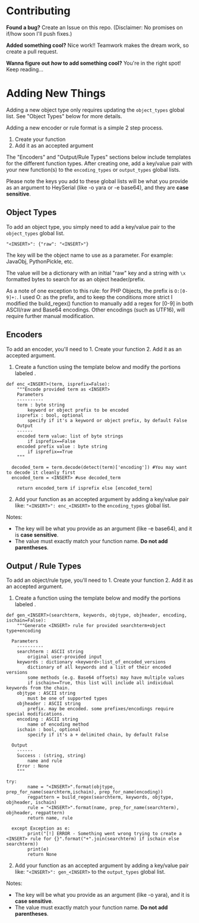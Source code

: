 # Contributing 
**Found a bug?** 
Create an Issue on this repo. (Disclaimer: No promises on if/how soon I'll push fixes.)

**Added something cool?**
Nice work!! Teamwork makes the dream work, so create a pull request.

**Wanna figure out _how_ to add something cool?**
You're in the right spot! Keep reading...

# Adding New Things
Adding a new object type only requires updating the `object_types` global list. See "Object Types" below for more details. 

Adding a new encoder or rule format is a simple 2 step process.
1. Create your function 
2. Add it as an accepted argument

The "Encoders" and "Output/Rule Types" sections below include templates for the different function types. After creating one, add a key/value pair with your new function(s) to the `encoding_types` or `output_types` global lists. 

Please note the keys you add to these global lists will be what you provide as an argument to HeySerial (like -o yara or -e base64), and they are **case sensitive**.

## Object Types
To add an object type, you simply need to add a key/value pair to the `object_types` global list. 

```"<INSERT>": {"raw": "<INSERT>"}```

The key will be the object name to use as a parameter. For example: JavaObj, PythonPickle, etc.

The value will be a dictionary with an initial "raw" key and a string with `\x` formatted bytes to search for as an object header/prefix. 

As a note of one exception to this rule: for PHP Objects, the prefix is `O:[0-9]+:`. I used O: as the prefix, and to keep the conditions more strict I modified the build_regex() function to manually add a regex for [0-9] in both ASCII/raw and Base64 encodings. Other encodings (such as UTF16), will require further manual modification. 

## Encoders
To add an encoder, you'll need to 1. Create your function 2. Add it as an accepted argument. 

1. Create a function using the template below and modify the portions labeled <INSERT>. 
  
```
def enc_<INSERT>(term, isprefix=False):
	"""Encode provided term as <INSERT>
	Parameters
	----------
	term : byte string
		keyword or object prefix to be encoded
	isprefix : bool, optional
		specify if it's a keyword or object prefix, by default False
	Output
	------
	encoded term value: list of byte strings
		if isprefix==False
	encoded prefix value : byte string
		if isprefix==True
	"""
  
  decoded_term = term.decode(detect(term)['encoding']) #You may want to decode it cleanly first
  encoded_term = <INSERT> #use decoded_term 
  
	return encoded_term if isprefix else [encoded_term]
```

2. Add your function as an accepted argument by adding a key/value pair like: `"<INSERT>": enc_<INSERT>` to the `encoding_types` global list. 

Notes: 
* The key will be what you provide as an argument (like -e base64), and it is **case sensitive**.
* The value must exactly match your function name. **Do not add parentheses**. 

## Output / Rule Types
To add an object/rule type, you'll need to 1. Create your function 2. Add it as an accepted argument. 

1. Create a function using the template below and modify the portions labeled <INSERT>. 
  
```
def gen_<INSERT>(searchterm, keywords, objtype, objheader, encoding, ischain=False):
	"""Generate <INSERT> rule for provided searchterm+object type+encoding
	
  Parameters
	----------
	searchterm : ASCII string
		original user-provided input
	keywords : dictionary <keyword>:list_of_encoded_versions
		dictionary of all keywords and a list of their encoded versions
		some methods (e.g. Base64 offsets) may have multiple values
		if ischain==True, this list will include all individual keywords from the chain.
	objtype : ASCII string
		must be one of supported types
	objheader : ASCII string
		prefix. may be encoded. some prefixes/encodings require special modifications.
	encoding : ASCII string
		name of encoding method
	ischain : bool, optional
		specify if it's a + delimited chain, by default False
	
  Output
	------
	Success : (string, string)
		name and rule
	Error : None
	"""

try:
		name = "<INSERT>".format(objtype, prep_for_name(searchterm,ischain), prep_for_name(encoding))
		regpattern = build_regex(searchterm, keywords, objtype, objheader, ischain)
		rule = "<INSERT>".format(name, prep_for_name(searchterm), objheader, regpattern)
		return name, rule
	
  except Exception as e:
		print("[!] ERROR - Something went wrong trying to create a <INSERT> rule for {}".format("+".join(searchterm) if ischain else searchterm))
		print(e)
		return None
```

2. Add your function as an accepted argument by adding a key/value pair like: `"<INSERT>": gen_<INSERT>` to the `output_types` global list. 

Notes: 
* The key will be what you provide as an argument (like -o yara), and it is **case sensitive**.
* The value must exactly match your function name. **Do not add parentheses**. 
